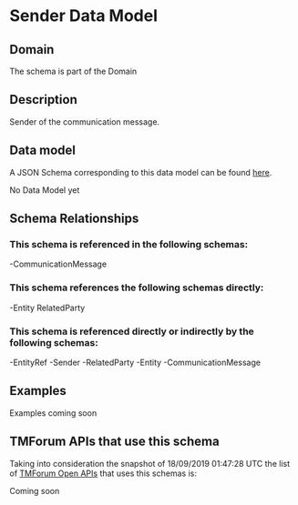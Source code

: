 # Sender Data Model

## Domain

The  schema is part of the  Domain

## Description

Sender of the communication message.

## Data model

A JSON Schema corresponding to this data model can be found
[here](https://github.com/tmforum-rand/schemas/blob/master/Common/Sender.schema.json).

No Data Model yet

## Schema Relationships

### This schema is referenced in the following schemas:

-CommunicationMessage

### This schema references the following schemas directly:

-Entity
RelatedParty

### This schema is referenced directly or indirectly by the following schemas:

-EntityRef
-Sender
-RelatedParty
-Entity
-CommunicationMessage



## Examples

Examples coming soon

## TMForum APIs that use this schema

Taking into consideration the snapshot of 18/09/2019 01:47:28 UTC the list of [TMForum Open APIs](https://www.tmforum.org/open-apis/) that uses this schemas is:

Coming soon